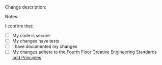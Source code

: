 Change description:

Notes:

I confirm that:
- [ ] My code is secure
- [ ] My changes have tests
- [ ] I have documented my changes
- [ ] My changes adhere to the [Fourth Floor Creative Engineering Standards and Principles](https://github.com/Fourth-Floor-Creative/engineering-standards#readme)
